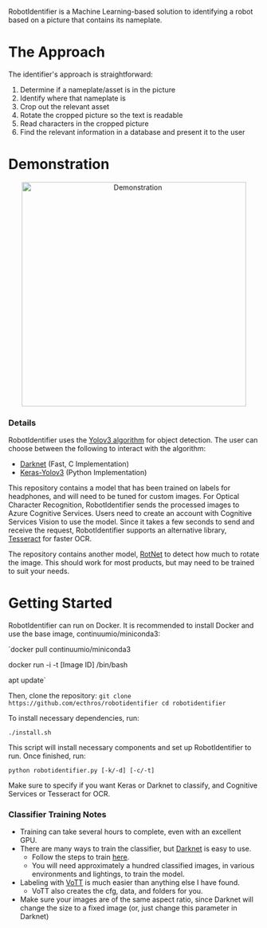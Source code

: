 RobotIdentifier is a Machine Learning-based solution to identifying a robot based on a picture that contains its nameplate.

# The Approach

The identifier's approach is straightforward:

1. Determine if a nameplate/asset is in the picture
2. Identify where that nameplate is
3. Crop out the relevant asset
4. Rotate the cropped picture so the text is readable
5. Read characters in the cropped picture
6. Find the relevant information in a database and present it to the user

# Demonstration
<p align="center">
<img src="https://user-images.githubusercontent.com/14065974/41622209-bcca5a84-73c3-11e8-84e7-00eae15f3011.gif" alt="Demonstration" height="450">
</p>

### Details

RobotIdentifier uses the [Yolov3 algorithm](https://pjreddie.com) for object detection. The user can choose between the following to interact with the algorithm:
* [Darknet](https://github.com/AlexeyAB/darknet)  (Fast, C Implementation) 
* [Keras-Yolov3](https://github.com/qqwweee/keras-yolo3) (Python Implementation) 

This repository contains a model that has been trained on labels for headphones, and will need to be tuned for custom images. 
For Optical Character Recognition, RobotIdentifier sends the processed images to Azure Cognitive Services. Users need to create an account with Cognitive Services Vision to use the model. Since it takes a few seconds to send and receive the request, RobotIdentifier supports an alternative library, [Tesseract](https://github.com/tesseract-ocr/tesseract) for faster OCR.

The repository contains another model, [RotNet](https://github.com/d4nst/RotNet) to detect how much to rotate the image. This should work for most products, but may need to be trained to suit your needs.

# Getting Started

RobotIdentifier can run on Docker. It is recommended to install Docker and use the base image, continuumio/miniconda3:

`docker pull continuumio/miniconda3

docker run -i -t [Image ID] /bin/bash

apt update`

Then, clone the repository:
`git clone https://github.com/ecthros/robotidentifier
cd robotidentifier`

To install necessary dependencies, run:

`./install.sh`

This script will install necessary components and set up RobotIdentifier to run. Once finished, run:

`python robotidentifier.py [-k/-d] [-c/-t]`

Make sure to specify if you want Keras or Darknet to classify, and Cognitive Services or Tesseract for OCR.

### Classifier Training Notes

* Training can take several hours to complete, even with an excellent GPU.
* There are many ways to train the classifier, but [Darknet](https://github.com/AlexeyAB/darknet) is easy to use.
	* Follow the steps to train [here](https://github.com/AlexeyAB/darknet#how-to-train-to-detect-your-custom-objects). 
	* You will need approximately a hundred classified images, in various environments and lightings, to train the model.
* Labeling with [VoTT](https://github.com/Microsoft/VoTT) is much easier than anything else I have found.
	* VoTT also creates the cfg, data, and folders for you.
* Make sure your images are of the same aspect ratio, since Darknet will change the size to a fixed image (or, just change this parameter in Darknet)
